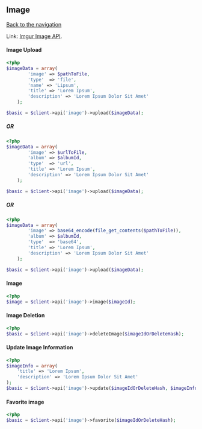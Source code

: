 ## Image
[Back to the navigation](index.md)

Link: [Imgur Image API](https://api.imgur.com/endpoints/image).

#### Image Upload
```php
<?php
$imageData = array(
        'image' => $pathToFile,
        'type'  => 'file',
        'name' => 'Lipsum',
        'title' => 'Lorem Ipsum',
        'description' => 'Lorem Ipsum Dolor Sit Amet'
    );

$basic = $client->api('image')->upload($imageData);
```
    
##### OR


```php
<?php
$imageData = array(
        'image' => $urlToFile,
        'album' => $albumId,
        'type'  => 'url',
        'title' => 'Lorem Ipsum',
        'description' => 'Lorem Ipsum Dolor Sit Amet'
    );

$basic = $client->api('image')->upload($imageData);
```
    
##### OR


```php
<?php
$imageData = array(
        'image' => base64_encode(file_get_contents($pathToFile)),
        'album' => $albumId,
        'type'  => 'base64',
        'title' => 'Lorem Ipsum',
        'description' => 'Lorem Ipsum Dolor Sit Amet'
    );

$basic = $client->api('image')->upload($imageData);
```
    
#### Image

```php
<?php
$image = $client->api('image')->image($imageId);
```
    
#### Image Deletion

```php
<?php
$basic = $client->api('image')->deleteImage($imageIdOrDeleteHash);
```
    
#### Update Image Information

```php
<?php
$imageInfo = array(
    'title' => 'Lorem Ipsum',
    'description' => 'Lorem Ipsum Dolor Sit Amet'
);
$basic = $client->api('image')->update($imageIdOrDeleteHash, $imageInfo);
```
    
#### Favorite image

```php
<?php
$basic = $client->api('image')->favorite($imageIdOrDeleteHash);
```